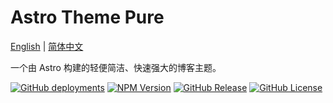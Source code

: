 # Astro Theme Pure

[English](./README.md) | [简体中文](./README-zh-CN.md)

一个由 Astro 构建的轻便简洁、快速强大的博客主题。

[![GitHub deployments](https://img.shields.io/github/deployments/cworld1/astro-theme-pure/production?style=flat&logo=vercel&label=vercel)](https://astro-pure.js.org/)
[![NPM Version](https://img.shields.io/npm/v/astro-pure?logo=npm&style=flat)](https://www.npmjs.com/package/astro-pure)
[![GitHub Release](https://img.shields.io/github/v/release/cworld1/astro-theme-pure?include_prereleases&style=flat&label=template)](https://github.com/cworld1/astro-theme-pure/releases)
[![GitHub License](https://img.shields.io/github/license/cworld1/astro-theme-pure?style=flat)](https://github.com/cworld1/astro-theme-pure/blob/main/LICENSE)
